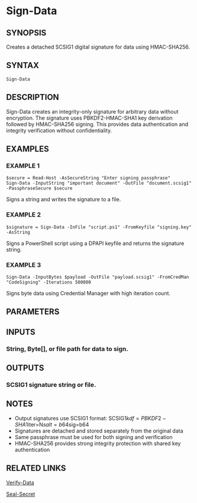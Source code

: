 ﻿---
external help file: SecSealKit-help.xml
Module Name: SecSealKit
online version:
schema: 2.0.0
---

# Sign-Data

## SYNOPSIS
Creates a detached SCSIG1 digital signature for data using HMAC-SHA256.

## SYNTAX

```
Sign-Data
```

## DESCRIPTION
Sign-Data creates an integrity-only signature for arbitrary data without encryption.
The signature uses PBKDF2-HMAC-SHA1 key derivation followed by HMAC-SHA256 signing.
This provides data authentication and integrity verification without confidentiality.

## EXAMPLES

### EXAMPLE 1
```
$secure = Read-Host -AsSecureString "Enter signing passphrase"
Sign-Data -InputString "important document" -OutFile "document.scsig1" -PassphraseSecure $secure
```

Signs a string and writes the signature to a file.

### EXAMPLE 2
```
$signature = Sign-Data -InFile "script.ps1" -FromKeyfile "signing.key" -AsString
```

Signs a PowerShell script using a DPAPI keyfile and returns the signature string.

### EXAMPLE 3
```
Sign-Data -InputBytes $payload -OutFile "payload.scsig1" -FromCredMan "CodeSigning" -Iterations 500000
```

Signs byte data using Credential Manager with high iteration count.

## PARAMETERS

## INPUTS

### String, Byte[], or file path for data to sign.
## OUTPUTS

### SCSIG1 signature string or file.
## NOTES
- Output signatures use SCSIG1 format: SCSIG1$kdf=PBKDF2-SHA1$iter=N$salt=b64$sig=b64
- Signatures are detached and stored separately from the original data
- Same passphrase must be used for both signing and verification
- HMAC-SHA256 provides strong integrity protection with shared key authentication

## RELATED LINKS

[Verify-Data]()

[Seal-Secret]()

